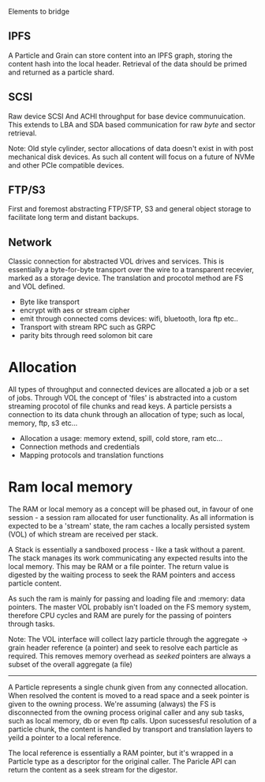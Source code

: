 Elements to bridge

## IPFS

A Particle and Grain can store content into an IPFS graph, storing the content hash
into the local header. Retrieval of the data should be primed and returned as a
particle shard.

## SCSI

Raw device SCSI And ACHI throughput for base device communuication.
This extends to LBA and SDA based communication for raw _byte_ and sector retrieval.

Note: Old style cylinder, sector allocations of data doesn't exist in with
post mechanical disk devices. As such all content will focus on a future of NVMe and other PCIe compatible devices.

## FTP/S3

First and foremost abstracting FTP/SFTP, S3 and general object storage to facilitate long term and distant backups.


## Network

Classic connection for abstracted VOL drives and services. This is essentially a
byte-for-byte transport over the wire to a transparent recevier, marked as a storage
device. The translation and procotol method are FS and VOL defined.

+ Byte like transport
+ encrypt with aes or stream cipher
+ emit through connected coms devices: wifi, bluetooth, lora ftp etc..
+ Transport with stream RPC such as GRPC
+ parity bits through reed solomon bit care



# Allocation

All types of throughput and connected devices are allocated a job or a set of jobs.
Through VOL the concept of 'files' is abstracted into a custom streaming procotol of file chunks and read keys. A particle persists a connection to its data chunk through an allocation of type; such as local, memory, ftp, s3 etc...

+ Allocation a usage: memory extend, spill, cold store, ram etc...
+ Connection methods and credentials
+ Mapping protocols and translation functions


# Ram local memory

The RAM or local memory as a concept will be phased out, in favour of one session - a session ram allocated for user functionality. As all information is expected to be a 'stream' state, the ram caches a locally persisted system (VOL) of which stream are received per stack.

A Stack is essentially a sandboxed process - like a task without a parent. The stack manages its work communicating any expected results into the local memory. This may be RAM or a file pointer. The return value is digested by the waiting process to seek the RAM pointers and access particle content.

As such the ram is mainly for passing and loading file and :memory: data pointers. The master VOL probably isn't loaded on the FS memory system, therefore CPU cycles and RAM are purely for the passing of pointers through tasks.

Note: The VOL interface will collect lazy particle through the aggregate -> grain header reference (a pointer) and seek to resolve each particle as required. This removes memory overhead as _seeked_ pointers are always a subset of the overall aggregate (a file)

---

A Particle represents a single chunk given from any connected allocation. When resolved the content is moved to a read space and a seek pointer is given to the owning process.
We're assuming (always) the FS is disconnected from the owning process original caller and any sub tasks, such as local memory, db or even ftp calls.
Upon sucessesful resolution of a particle chunk, the content is handled by transport and translation layers to yeild a pointer to a local reference.

The local reference is essentially a RAM pointer, but it's wrapped in a Particle type as a descriptor for the original caller. The Paricle API can return the content as a seek stream for the digestor.
